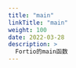 ```yaml
---
title: "main"
linkTitle: "main"
weight: 100
date: 2022-03-28
description: >
  Fortio的main函数
---
```




